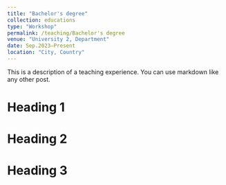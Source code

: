 ```yaml
---
title: "Bachelor's degree"
collection: educations
type: "Workshop"
permalink: /teaching/Bachelor's degree
venue: "University 2, Department"
date: Sep.2023–Present 
location: "City, Country"
---
```


This is a description of a teaching experience. You can use markdown like any other post.

Heading 1
======

Heading 2
======

Heading 3
======
